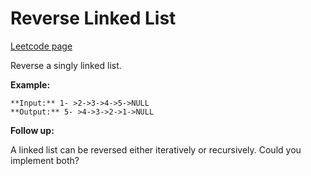 # Reverse Linked List
[Leetcode page](https://leetcode.com/problems/reverse-linked-list/description)

Reverse a singly linked list.

**Example:**

    
    
    **Input:** 1- >2->3->4->5->NULL
    **Output:** 5- >4->3->2->1->NULL
    

**Follow up:**

A linked list can be reversed either iteratively or recursively. Could you
implement both?

